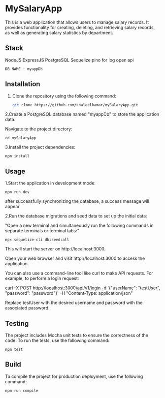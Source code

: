 # MySalaryApp

This is a web application that allows users to manage salary records. It provides functionality for creating, deleting, and retrieving salary records, as well as generating salary statistics by department.


## Stack

NodeJS
ExpressJS
PostgreSQL
Sequelize
pino for log
open api

```
DB NAME : myappDb
```


## Installation

1. Clone the repository using the following command:

   ```bash
   git clone https://github.com/khaleelkamar/mySalaryApp.git

2.Create a PostgreSQL database named "myappDb" to store the application data.

Navigate to the project directory:

 ```
 cd mySalaryApp

 ```

3.Install the project dependencies:

  ```
  npm install
  ```


  


## Usage

1.Start the application in development mode:

  ```
  npm run dev
  ```
  after successfully synchronizing the database, a success message will appear

2.Run the database migrations and seed data to set up the initial data:

  "Open a new terminal and simultaneously run the following commands in separate terminals or terminal tabs:"

   ```
   npx sequelize-cli db:seed:all
   ```

  This will start the server on http://localhost:3000.

  Open your web browser and visit http://localhost:3000 to access the application.

  You can also use a command-line tool like curl to make API requests. For example, to perform a login request:

  curl -X POST http://localhost:3000/api/v1/login -d '{"userName": "testUser", "password": "password"}' -H "Content-Type: application/json"

  Replace testUser with the desired username and password with the associated password.


## Testing
The project includes Mocha unit tests to ensure the correctness of the code. To run the tests, use the following command:

```
npm test
```

## Build
To compile the project for production deployment, use the following command:

```
npm run compile
```


